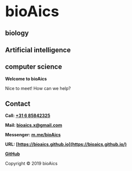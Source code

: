 <strong><font size="7">bioAics</font></strong>&nbsp;&nbsp;&nbsp;&nbsp;&nbsp;&nbsp;&nbsp;&nbsp;&nbsp;&nbsp;&nbsp;<a href="https://bioaics.github.io/menu" ><img src="https://bioaics.github.io/bioAics-menu-icon.svg" alt="" /></a>
## biology
## Artificial intelligence
## computer science
**Welcome to bioAics**

Nice to meet! How can we help?

## Contact
**Call: <a href="tel:0031685842325">+31 6 85842325</a>**

**Mail: [bioaics.x@gmail.com](bioaics.x@gmail.com)**

**Messenger: [m.me/bioAics](https://m.me/bioAics)**

**URL: [https://bioaics.github.io](https://bioaics.github.io/)**

**[GitHub](https://github.com/bioaics)**

Copyright © 2019 bioAics
